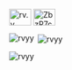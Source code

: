 

<p align="left">
<a href="https://instagram.com/rv.y" target="blank"><img align="center" src="https://raw.githubusercontent.com/rahuldkjain/github-profile-readme-generator/master/src/images/icons/Social/instagram.svg" alt="rv.y" height="30" width="40" /></a>
<a href="https://discord.gg/ZbzR7cAQNV" target="blank"><img align="center" src="https://raw.githubusercontent.com/rahuldkjain/github-profile-readme-generator/master/src/images/icons/Social/discord.svg" alt="ZbzR7cAQNV" height="30" width="40" /></a>
</p>


<p><img align="left" src="https://github-readme-stats.vercel.app/api/top-langs?username=rvyy&show_icons=true&theme=radical&locale=en&layout=compact" alt="rvyy" /></p>

<p>&nbsp;<img align="center" src="https://github-readme-stats.vercel.app/api?username=rvyy&show_icons=true&theme=radical&locale=en" alt="rvyy" /></p>
<p align="left"> <img src="https://komarev.com/ghpvc/?username=rvyy&label=Profile%20views&color=00060a&style=flat" alt="rvyy" /> </p>
